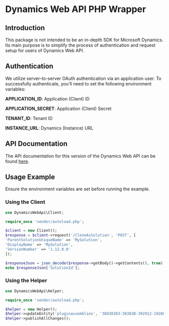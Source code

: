 # Dynamics Web API PHP Wrapper

## Introduction

This package is not intended to be an in-depth SDK for Microsoft Dynamics. Its main purpose is to simplify the process of authentication and request setup for users of Dynamics Web API.

## Authentication
We utilize server-to-server OAuth authentication via an application user. To successfully authenticate, you'll need to set the following environment variables:

**APPLICATION_ID**: Application (Client) ID

**APPLICATION_SECRET**: Application (Client) Secret

**TENANT_ID**: Tenant ID

**INSTANCE_URL**: Dynamics (Instance) URL

## API Documentation
The API documentation for this version of the Dynamics Web API can be found [here](https://learn.microsoft.com/en-us/power-apps/developer/data-platform/webapi/reference/about?view=dataverse-latest).

## Usage Example
Ensure the environment variables are set before running the example.

### Using the Client
````php
use DynamicsWebApi\Client;

require_once 'vendor/autoload.php';

$client = new Client();
$response = $client->request('/CloneAsSolution', 'POST', [
'ParentSolutionUniqueName' => 'MySolution',
'DisplayName' => 'MySolution',
'VersionNumber' => '1.12.0.0'
]);

$responseJson = json_decode($response->getBody()->getContents(), true);
echo $responseJson['SolutionId'];
````

### Using the Helper
````php
use DynamicsWebApi\Helper;

require_once 'vendor/autoload.php';

$helper = new Helper();
$helper->updateEntity('pluginassemblies', '38938383-383838-392912-192882', ['name' => 'MyPluginAssembly'], '9.2');
$helper->publishAllChanges();
````